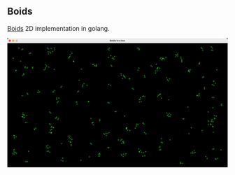 ## Boids 


[Boids](https://en.wikipedia.org/wiki/Boids) 2D implementation in golang. 


![](https://github.com/draguseen/go-boids/blob/main/preview.gif)